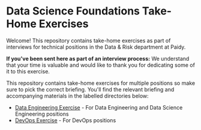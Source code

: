 # Data Science Foundations Take-Home Exercises

Welcome! This repository contains take-home exercises as part of interviews for technical positions in the Data & Risk department at Paidy.

**If you've been sent here as part of an interview process:** We understand that your time is valuable and would like to thank you for dedicating some of it to this exercise.

This repository contains take-home exercises for multiple positions so make sure to pick the correct briefing. You'll find the relevant briefing and accompanying materials in the labelled directories below:

* [Data Engineering Exercise](dse/) - For Data Engineering and Data Science Engineering positions
* [DevOps Exercise](devops/) - For DevOps positions
